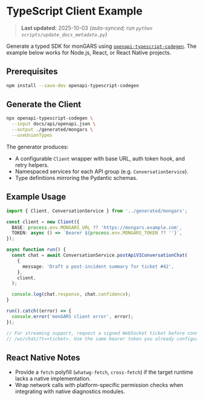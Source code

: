 # TypeScript Client Example

> **Last updated:** 2025-10-03 _(auto-synced; run `python scripts/update_docs_metadata.py`)_

Generate a typed SDK for monGARS using
[`openapi-typescript-codegen`](https://www.npmjs.com/package/openapi-typescript-codegen).
The example below works for Node.js, React, or React Native projects.

## Prerequisites
```bash
npm install --save-dev openapi-typescript-codegen
```

## Generate the Client
```bash
npx openapi-typescript-codegen \
  --input docs/api/openapi.json \
  --output ./generated/mongars \
  --useUnionTypes
```

The generator produces:
- A configurable `Client` wrapper with base URL, auth token hook, and retry
  helpers.
- Namespaced services for each API group (e.g. `ConversationService`).
- Type definitions mirroring the Pydantic schemas.

## Example Usage
```ts
import { Client, ConversationService } from '../generated/mongars';

const client = new Client({
  BASE: process.env.MONGARS_URL ?? 'https://mongars.example.com',
  TOKEN: async () => `Bearer ${process.env.MONGARS_TOKEN ?? ''}`,
});

async function run() {
  const chat = await ConversationService.postApiV1ConversationChat(
    {
      message: 'Draft a post-incident summary for ticket #42',
    },
    client,
  );

  console.log(chat.response, chat.confidence);
}

run().catch((error) => {
  console.error('monGARS client error', error);
});

// For streaming support, request a signed WebSocket ticket before connecting to
// /ws/chat/?t=<ticket>. Use the same bearer token you already configured above.
```

## React Native Notes
- Provide a `fetch` polyfill (`whatwg-fetch`, `cross-fetch`) if the target
  runtime lacks a native implementation.
- Wrap network calls with platform-specific permission checks when integrating
  with native diagnostics modules.
